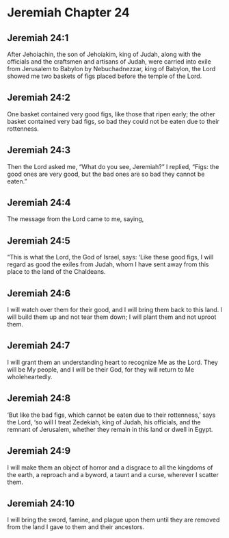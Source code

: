 # Jeremiah Chapter 24

## Jeremiah 24:1
After Jehoiachin, the son of Jehoiakim, king of Judah, along with the officials and the craftsmen and artisans of Judah, were carried into exile from Jerusalem to Babylon by Nebuchadnezzar, king of Babylon, the Lord showed me two baskets of figs placed before the temple of the Lord.

## Jeremiah 24:2
One basket contained very good figs, like those that ripen early; the other basket contained very bad figs, so bad they could not be eaten due to their rottenness.

## Jeremiah 24:3
Then the Lord asked me, “What do you see, Jeremiah?” I replied, “Figs: the good ones are very good, but the bad ones are so bad they cannot be eaten.”

## Jeremiah 24:4
The message from the Lord came to me, saying,

## Jeremiah 24:5
“This is what the Lord, the God of Israel, says: ‘Like these good figs, I will regard as good the exiles from Judah, whom I have sent away from this place to the land of the Chaldeans.

## Jeremiah 24:6
I will watch over them for their good, and I will bring them back to this land. I will build them up and not tear them down; I will plant them and not uproot them.

## Jeremiah 24:7
I will grant them an understanding heart to recognize Me as the Lord. They will be My people, and I will be their God, for they will return to Me wholeheartedly.

## Jeremiah 24:8
‘But like the bad figs, which cannot be eaten due to their rottenness,’ says the Lord, ‘so will I treat Zedekiah, king of Judah, his officials, and the remnant of Jerusalem, whether they remain in this land or dwell in Egypt.

## Jeremiah 24:9
I will make them an object of horror and a disgrace to all the kingdoms of the earth, a reproach and a byword, a taunt and a curse, wherever I scatter them.

## Jeremiah 24:10
I will bring the sword, famine, and plague upon them until they are removed from the land I gave to them and their ancestors.
